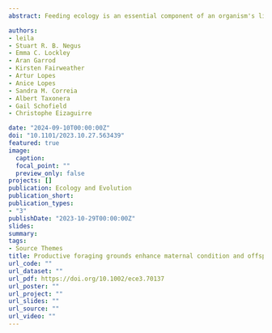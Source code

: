 ```yaml
---
abstract: Feeding ecology is an essential component of an organism's life, but foraging comes with risks and energetic costs. Species in which populations exhibit more than one feeding strategy, such as sea turtles, are good systems for investigating how feeding ecology impacts life-history traits, reproduction and carried over effects across generations. Here, we investigated how the feeding ecology of loggerhead sea turtles (<em>Caretta caretta</em>) nesting at the Cabo Verde archipelago correlates with reproductive outputs and offspring quality. We determined the feeding ecology of female turtles before and during the breeding season from stable isotope analysis of carbon and nitrogen and correlated isotopic ratio with female and offspring traits. We found that female turtles feeding at higher trophic positions produced larger clutches. We also found that females with higher δ13C values, typical of productive foraging areas, had greater fat reserves, were less likely to be infected by leech parasites and produced heavier offspring. The offspring of infected mothers with higher δ13C values performed best in crawling and self-righting trials than those of non-infected mothers with higher δ13C values. This study shows adult female loggerheads that exploit productive areas build capital reserves that impact their reproductive success and multiple proxies for offspring quality. Overall, our findings provide valuable insights into the complex interplay between feeding ecology and reproductive success, and reveal the transgenerational carry-over effects of both feeding ecology and health on offspring quality in sea turtles.

authors:
- leila
- Stuart R. B. Negus
- Emma C. Lockley
- Aran Garrod
- Kirsten Fairweather
- Artur Lopes
- Anice Lopes
- Sandra M. Correia
- Albert Taxonera
- Gail Schofield
- Christophe Eizaguirre

date: "2024-09-10T00:00:00Z"
doi: "10.1101/2023.10.27.563439"
featured: true
image:
  caption: 
  focal_point: ""
  preview_only: false
projects: []
publication: Ecology and Evolution
publication_short:  
publication_types:
- "3"
publishDate: "2023-10-29T00:00:00Z"
slides: 
summary: 
tags:
- Source Themes
title: Productive foraging grounds enhance maternal condition and offspring quality in a capital breeding species
url_code: ""
url_dataset: ""
url_pdf: https://doi.org/10.1002/ece3.70137
url_poster: ""
url_project: ""
url_slides: ""
url_source: ""
url_video: ""
---
```

